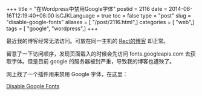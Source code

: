 +++
title = "在Wordpress中禁用Google字体"
postid = 2116
date = 2014-06-16T12:19:40+08:00
isCJKLanguage = true
toc = false
type = "post"
slug = "disable-google-fonts"
aliases = [ "/post/2116.html",]
categories = [ "web",]
tags = [ "google", "wordpress",]
+++


最近我的博客经常无法访问。可放在同一主机的 [Rect的博客](http://www.shadowkong.com/) 却正常。

留意了一下访问顺序，发现页面载入的时候会先访问 fonts.googleapis.com 去获取字体。但是目前 google 的服务器被封严重，导致我的博客也遭殃了。

网上找了一个插件用来禁用 Google 字体，在这里：

[Disable Google Fonts](http://blog.milandinic.com/wordpress/plugins/disable-google-fonts/)

